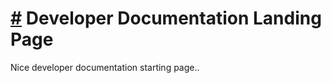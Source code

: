 # [\#](https://monkins1010.github.io/verustestnet/\#developer-documentation-landing-page) Developer Documentation Landing Page

Nice developer documentation starting page..